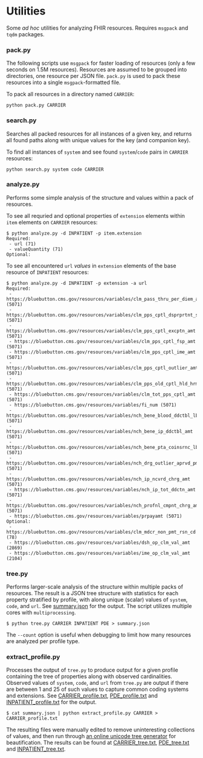# Utilities

Some *ad hoc* utilities for analyzing FHIR resources. Requires `msgpack` and `tqdm` packages.

### pack.py

The following scripts use `msgpack` for faster loading of resources (only a few seconds on 1.5M resources). Resources are assumed to be grouped into directories, one resource per JSON file. `pack.py` is used to pack these resources into a single `msgpack`-formatted file.

To pack all resources in a directory named `CARRIER`:

    python pack.py CARRIER


### search.py

Searches all packed resources for all instances of a given key, and returns all found paths along with unique values for the key (and companion key).

To find all instances of `system` and see found `system`/`code` pairs in `CARRIER` resources:

    python search.py system code CARRIER


### analyze.py

Performs some simple analysis of the structure and values within a pack of resources.

To see all requried and optional properties of `extension` elements within `item` elements on `CARRIER` resources:

    $ python analyze.py -d INPATIENT -p item.extension
    Required:
     - url (71)
     - valueQuantity (71)
    Optional:

To see all encountered `url` *values* in `extension` elements of the base resource of `INPATIENT` resources:

    $ python analyze.py -d INPATIENT -p extension -a url
    Required:
     - https://bluebutton.cms.gov/resources/variables/clm_pass_thru_per_diem_amt (5071)
     - https://bluebutton.cms.gov/resources/variables/clm_pps_cptl_dsprprtnt_shr_amt (5071)
     - https://bluebutton.cms.gov/resources/variables/clm_pps_cptl_excptn_amt (5071)
     - https://bluebutton.cms.gov/resources/variables/clm_pps_cptl_fsp_amt (5071)
     - https://bluebutton.cms.gov/resources/variables/clm_pps_cptl_ime_amt (5071)
     - https://bluebutton.cms.gov/resources/variables/clm_pps_cptl_outlier_amt (5071)
     - https://bluebutton.cms.gov/resources/variables/clm_pps_old_cptl_hld_hrmls_amt (5071)
     - https://bluebutton.cms.gov/resources/variables/clm_tot_pps_cptl_amt (5071)
     - https://bluebutton.cms.gov/resources/variables/fi_num (5071)
     - https://bluebutton.cms.gov/resources/variables/nch_bene_blood_ddctbl_lblty_am (5071)
     - https://bluebutton.cms.gov/resources/variables/nch_bene_ip_ddctbl_amt (5071)
     - https://bluebutton.cms.gov/resources/variables/nch_bene_pta_coinsrnc_lblty_amt (5071)
     - https://bluebutton.cms.gov/resources/variables/nch_drg_outlier_aprvd_pmt_amt (5071)
     - https://bluebutton.cms.gov/resources/variables/nch_ip_ncvrd_chrg_amt (5071)
     - https://bluebutton.cms.gov/resources/variables/nch_ip_tot_ddctn_amt (5071)
     - https://bluebutton.cms.gov/resources/variables/nch_profnl_cmpnt_chrg_amt (5071)
     - https://bluebutton.cms.gov/resources/variables/prpayamt (5071)
    Optional:
     - https://bluebutton.cms.gov/resources/variables/clm_mdcr_non_pmt_rsn_cd (78)
     - https://bluebutton.cms.gov/resources/variables/dsh_op_clm_val_amt (2869)
     - https://bluebutton.cms.gov/resources/variables/ime_op_clm_val_amt (2104)


### tree.py

Performs larger-scale analysis of the structure within multiple packs of resources. The result is a JSON tree structure with statistics for each property stratified by profile, with along unique (scalar) values of `system`, `code`, and `url`. See [summary.json](results/summary.json) for the output. The script utilizes multiple cores with `multiprocessing`.


    $ python tree.py CARRIER INPATIENT PDE > summary.json


The `--count` option is useful when debugging to limit how many resources are analyzed per profile type.


### extract_profile.py

Processes the output of `tree.py` to produce output for a given profile containing the tree of properties along with observed cardinalities. Observed values of `system`, `code`, and `url` from `tree.py` are output if there are between 1 and 25 of such values to capture common coding systems and extensions. See [CARRIER_profile.txt](results/CARRIER_profile.txt), [PDE_profile.txt](results/PDE_profile.txt) and [INPATIENT_profile.txt](results/INPATIENT_profile.txt) for the output.

    $ cat summary.json | python extract_profile.py CARRIER > CARRIER_profile.txt

The resulting files were manually edited to remove uninteresting collections of values, and then run through [an online unicode tree generator](http://tree-generator.herokuapp.com/) for beautification. The results can be found at [CARRIER_tree.txt](results/CARRIER_tree.txt), [PDE_tree.txt](results/PDE_tree.txt) and [INPATIENT_tree.txt](results/INPATIENT_tree.txt).
